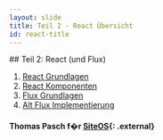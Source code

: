 ```yaml
---
layout: slide
title: Teil 2 - React Übersicht
id: react-title
---
```

<section markdown="1">
## Teil 2: React (und Flux)

1. [React Grundlagen](#/44)
1. [React Komponenten](#/49)
1. [Flux Grundlagen](#/56)
1. [Alt Flux Implementierung](#/62)

#### Thomas Pasch f�r [SiteOS](http://siteos.de/){: .external}
</section>
